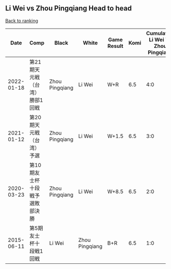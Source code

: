 ## Li Wei vs Zhou Pingqiang Head to head

[Back to ranking](../../index.md)




| **Date** | **Comp** | **Black** | **White** | **Game Result** | **Komi** | **Cumulative Li Wei Vs Zhou Pingqiang** | **Li Wei Streak** | **Zhou Pingqiang Streak** | 
| --- | --- | --- | --- | --- | --- | --- | --- | --- |
| 2022-01-18 | 第21期天元戦（台湾）勝部1回戦 | Zhou Pingqiang | Li Wei | W+R | 6.5 | 4:0 | 4 | 0 | 
| 2021-01-12 | 第20期天元戦（台湾）予選 | Zhou Pingqiang | Li Wei | W+1.5 | 6.5 | 3:0 | 3 | 0 | 
| 2020-03-23 | 第10期友士杯十段戦予選敗部決勝 | Zhou Pingqiang | Li Wei | W+8.5 | 6.5 | 2:0 | 2 | 0 | 
| 2015-06-11 | 第5期友士杯十段戦1回戦 | Li Wei | Zhou Pingqiang | B+R | 6.5 | 1:0 | 1 | 0 |




